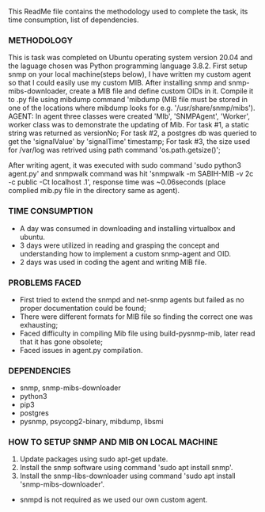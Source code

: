 This ReadMe file contains the methodology used to complete the task, its time consumption, list of dependencies.

### METHODOLOGY
This is task was completed on Ubuntu operating system version 20.04 and the laguage chosen was Python programming language 3.8.2. First setup snmp on your local machine(steps below), I have written my custom agent so that I could easily use my custom MIB. After installing snmp and snmp-mibs-downloader, create a MIB file and define custom OIDs in it. Compile it to .py file using mibdump command 'mibdump <filename> (MIB file must be stored in one of the locations where mibdump looks for e.g. '/usr/share/snmp/mibs').
AGENT: In agent three classes were created 'MIb', 'SNMPAgent', 'Worker', worker class was to demonstrate the updating of Mib.
For task #1, a static string was returned as versionNo;
For task #2, a postgres db was queried to get the 'signalValue' by 'signalTime' timestamp;
For task #3, the size used for /var/log was retrived using path command 'os.path.getsize(<path>)';

After writing agent, it was executed with sudo command 'sudo python3 agent.py' and snmpwalk command was hit 'snmpwalk -m SABIH-MIB -v 2c -c public -Ct localhost .1', response time was ~0.06seconds (place complied mib.py file in the directory same as agent).

### TIME CONSUMPTION
* A day was consumed in downloading and installing virtualbox and ubuntu.
* 3 days were utilized in reading and grasping the concept and understanding how to implement a custom snmp-agent and OID.
* 2 days was used in coding the agent and writing MIB file.

### PROBLEMS FACED
* First tried to extend the snmpd and net-snmp agents but failed as no proper documentation could be found;
* There were different formats for MIB file so finding the correct one was exhausting;
* Faced difficulty in compiling Mib file using build-pysnmp-mib, later read that it has gone obsolete;
* Faced issues in agent.py compilation.

### DEPENDENCIES
* snmp, snmp-mibs-downloader
* python3
* pip3
* postgres
* pysnmp, psycopg2-binary, mibdump, libsmi

### HOW TO SETUP SNMP AND MIB ON LOCAL MACHINE
1. Update packages using sudo apt-get update.
2. Install the snmp software using command 'sudo apt install snmp'.
3. Install the snmp-libs-downloader using command 'sudo apt install 'snmp-mibs-downloader'.
* snmpd is not required as we used our own custom agent.

